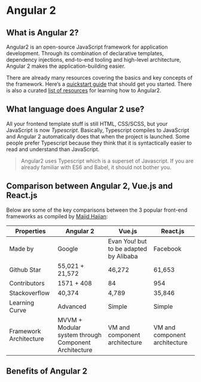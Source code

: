 # Angular 2
## What is Angular 2?
Angular2 is an open-source JavaScript framework for application development. Through its combination of declarative templates, dependency injections, end-to-end tooling and high-level architecture, Angular 2 makes the application-building easier.

There are already many resources covering the basics and key concepts of the framework. Here’s a [quickstart guide](https://angular.io/guide/quickstart) that should get you started. There is also a curated [list of resources](http://www.angular2.com/) for learning how to Angular2.

## What language does Angular 2 use?
All your frontend template stuff is still HTML, CSS/SCSS, but your JavaScript is now *Typescript*. Basically, Typescript compiles to JavaScript and Angular 2 automatically does that when the project is launched. Some people prefer Typescript because they think that it is syntactically easier to read and understand than JavaScript.  
> Angular2 uses Typescript which is a superset of Javascript. If you are already familiar with ES6 and Babel, it should not bother you.

## Comparison between Angular 2, Vue.js and React.js
Below are some of the key comparisons between the 3 popular front-end frameworks as compiled by [Majid Hajian](https://www.majidhajian.com/Angular2-Vue2-Ember-and-React-comparison/):

 Properties | Angular 2 | Vue.js | React.js
--- | --- | --- | ---
Made by | Google| Evan You! but to be adapted by Alibaba | Facebook
Github Star | 55,021 + 21,572 | 46,272 | 61,653
Contributors | 1571 + 408 | 84 | 954
Stackoverflow | 40,374 | 4,789 | 35,846
Learning Curve | Advanced | Simple | Simple
Framework Architecture | MVVM + Modular system through Component Architecture | VM and component architecture | VM and component architecture

## Benefits of Angular 2
